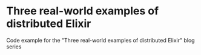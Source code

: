 # Three real-world examples of distributed Elixir
Code example for the "Three real-world examples of distributed Elixir" blog series
